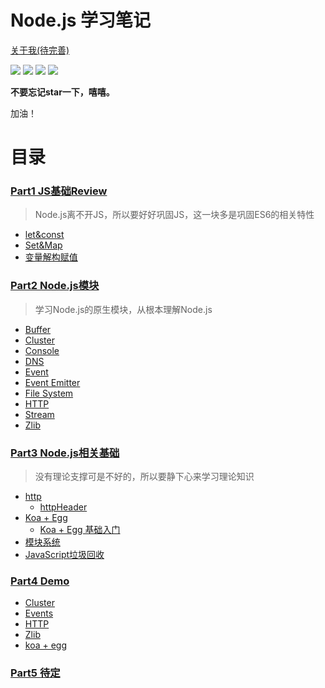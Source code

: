 # Node.js 学习笔记

[关于我(待完善)](https://hanqizheng.github.io)

![](https://img.shields.io/badge/dialog-Node.js-brightgreen.svg) 
![](https://img.shields.io/badge/update-perday-red.svg)
![](https://img.shields.io/badge/level-freshman-blue.svg)
![](https://img.shields.io/badge/Thanks-STAR-yellow.svg)

**不要忘记star一下，嘻嘻。**

加油！

# 目录

### [Part1 JS基础Review](https://github.com/hanqizheng/Node.js-LearningDialog/tree/master/Js%E5%9F%BA%E7%A1%80%E5%AD%A6%E4%B9%A0)
>Node.js离不开JS，所以要好好巩固JS，这一块多是巩固ES6的相关特性
*  [let&const](https://github.com/hanqizheng/Node.js-LearningDialog/blob/master/Js%E5%9F%BA%E7%A1%80%E5%AD%A6%E4%B9%A0/let%26const.md)
*  [Set&Map](https://github.com/hanqizheng/Node.js-LearningDialog/blob/master/Js%E5%9F%BA%E7%A1%80%E5%AD%A6%E4%B9%A0/Set%26Map.md)
*  [变量解构赋值](https://github.com/hanqizheng/Node.js-LearningDialog/blob/master/Js%E5%9F%BA%E7%A1%80%E5%AD%A6%E4%B9%A0/%E5%8F%98%E9%87%8F%E8%A7%A3%E6%9E%84%E8%B5%8B%E5%80%BC.md)


### [Part2 Node.js模块](https://github.com/hanqizheng/Node.js-LearningDialog/tree/master/Node.js%E6%A8%A1%E5%9D%97)
> 学习Node.js的原生模块，从根本理解Node.js

*  [Buffer](https://github.com/hanqizheng/Node.js-LearningDialog/blob/master/Node.js%E6%A8%A1%E5%9D%97/Buffer.md)
*  [Cluster](https://github.com/hanqizheng/Node.js-LearningDialog/blob/master/Node.js%E6%A8%A1%E5%9D%97/Cluster.md)
*  [Console](https://github.com/hanqizheng/Node.js-LearningDialog/blob/master/Node.js%E6%A8%A1%E5%9D%97/Console.md)
*  [DNS](https://github.com/hanqizheng/Node.js-LearningDialog/blob/master/Node.js%E6%A8%A1%E5%9D%97/DNS.md)
*  [Event](https://github.com/hanqizheng/Node.js-LearningDialog/blob/master/Node.js%E6%A8%A1%E5%9D%97/Events.md)
*  [Event Emitter](https://github.com/hanqizheng/Node.js-LearningDialog/blob/master/Node.js%E6%A8%A1%E5%9D%97/EventEmitter.md)
*  [File System](https://github.com/hanqizheng/Node.js-LearningDialog/blob/master/Node.js%E6%A8%A1%E5%9D%97/FileSystem.md)
*  [HTTP](https://github.com/hanqizheng/Node.js-LearningDialog/blob/master/Node.js%E6%A8%A1%E5%9D%97/HTTP.md)
*  [Stream](https://github.com/hanqizheng/Node.js-LearningDialog/blob/master/Node.js%E6%A8%A1%E5%9D%97/Stream.md)
*  [Zlib](https://github.com/hanqizheng/Node.js-LearningDialog/blob/master/Node.js%E6%A8%A1%E5%9D%97/zlib.md)



### [Part3 Node.js相关基础](https://github.com/hanqizheng/Node.js-LearningDialog/tree/master/Node.js%E7%9B%B8%E5%85%B3%E5%9F%BA%E7%A1%80)
> 没有理论支撑可是不好的，所以要静下心来学习理论知识

*  [http](https://github.com/hanqizheng/Node.js-LearningDialog/tree/master/Node.js%E7%9B%B8%E5%85%B3%E5%9F%BA%E7%A1%80/http)
    - [httpHeader](https://github.com/hanqizheng/Node.js-LearningDialog/blob/master/Node.js%E7%9B%B8%E5%85%B3%E5%9F%BA%E7%A1%80/http/HTTPHeader.md)
*  [Koa + Egg](https://github.com/hanqizheng/Node.js-LearningDialog/tree/master/Node.js%E7%9B%B8%E5%85%B3%E5%9F%BA%E7%A1%80/koa%26egg)
    - [Koa + Egg 基础入门](https://github.com/hanqizheng/Node.js-LearningDialog/blob/master/Node.js%E7%9B%B8%E5%85%B3%E5%9F%BA%E7%A1%80/koa%26egg/Koa%2BEgg%E5%85%A5%E9%97%A8.md)
*  [模块系统](https://github.com/hanqizheng/Node.js-LearningDialog/blob/master/Node.js%E7%9B%B8%E5%85%B3%E5%9F%BA%E7%A1%80/%E6%A8%A1%E5%9D%97%E7%B3%BB%E7%BB%9F.md)
*  [JavaScript垃圾回收](https://github.com/hanqizheng/Node.js-LearningDialog/blob/master/Node.js%E7%9B%B8%E5%85%B3%E5%9F%BA%E7%A1%80/JacaScript%E5%9E%83%E5%9C%BE%E5%9B%9E%E6%94%B6.md)

### [Part4 Demo](https://github.com/hanqizheng/Node.js-LearningDialog/tree/master/demo%E6%A0%B7%E4%BE%8B)
*  [Cluster](https://github.com/hanqizheng/Node.js-LearningDialog/tree/master/demo%E6%A0%B7%E4%BE%8B/cluster)
*  [Events](https://github.com/hanqizheng/Node.js-LearningDialog/tree/master/demo%E6%A0%B7%E4%BE%8B/events)
*  [HTTP](https://github.com/hanqizheng/Node.js-LearningDialog/tree/master/demo%E6%A0%B7%E4%BE%8B/http)
*  [Zlib](https://github.com/hanqizheng/Node.js-LearningDialog/tree/master/demo%E6%A0%B7%E4%BE%8B/koa%2Begg)
*  [koa + egg](https://github.com/hanqizheng/Node.js-LearningDialog/tree/master/demo%E6%A0%B7%E4%BE%8B/zlib)

### [Part5 待定]()